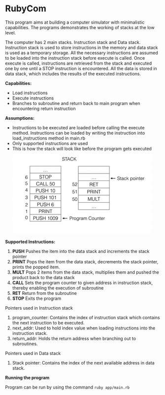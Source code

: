 # RubyCom

This program aims at building a computer simulator with minimalistic capabilities. 
The programs demonstrates the working of stacks at the low level.

The computer has 2 main stacks. Instruction stack and Data stack. 
Instruction stack is used to store instructions in the memory and data stack is used as a temporary storage. 
All the necessary instructions are assumed to be loaded into the instruction stack before execute is called.
Once execute is called, instructions are retrieved from the stack and executed one by one until a STOP instruction is encountered.
All the data is stored in data stack, which includes the results of the executed instructions.

**Capabilities:**
- Load instructions
- Execute instructions
- Branches to subroutine and return back to main program when encountering return instruction

**Assumptions:**
- Instructions to be executed are loaded before calling the execute method. Instructions can be loaded by writing the instruction into load_instructions method in main.rb
- Only supported instructions are used
- This is how the stack will look like before the program gets executed
  ![ stack.png ](./asset/stack.png)

**Supported Instructions:**
1) **PUSH** 
 Pushes the item into the data stack and increments the stack pointer
2) **PRINT**
 Pops the item from the data stack, decrements the stack pointer, prints the popped item.
3) **MULT**
 Pops 2 items from the data stack, multiplies them and pushed the product back to the data stack
4) **CALL**
 Sets the program counter to given address in instruction stack, thereby enabling the execution of subroutine
5) **RET**
 Return from the subroutine
6) **STOP**
 Exits the program

Pointers used in Instruction stack
1) program_counter: Contains the index of instruction stack which contains the next instruction to be executed.
2) next_addr: Used to hold index value when loading instructions into the instruction stack.
3) return_addr: Holds the return address when branching out to subroutines.

Pointers used in Data stack
1) Stack pointer: Contains the index of the next available address in data stack.

**Running the program**

Program can be run by using the command
`ruby app/main.rb`

